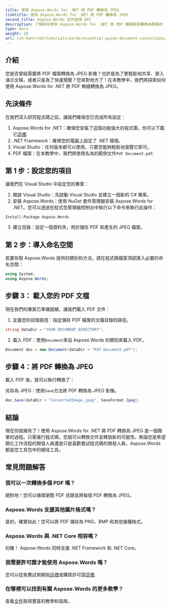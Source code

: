 ```yaml
---
title: 使用 Aspose.Words for .NET 將 PDF 轉換為 JPEG
linktitle: 使用 Aspose.Words for .NET 將 PDF 轉換為 JPEG
second_title: Aspose.Words 文件處理 API
description: 了解如何使用 Aspose.Words for .NET 將 PDF 檔案輕鬆轉換為精美的 JPEG 影像。非常適合開發人員和愛好者。
type: docs
weight: 10
url: /zh-hant/net/tutorials/words/essential-guide-document-conversions/convert-pdf-to-jpeg/
---
```

## 介紹

您是否曾經需要將 PDF 檔案轉換為 JPEG 影像？也許是為了更輕鬆地共享、嵌入演示文稿，或者只是為了快速預覽？您來對地方了！在本教學中，我們將探索如何使用 Aspose.Words for .NET 將 PDF 無縫轉換為 JPEG。

## 先決條件

在我們深入研究程式碼之前，讓我們確保您已完成所有設定：

1.  Aspose.Words for .NET：確保您安裝了這個功能強大的程式庫。你可以下載它[這裡](https://releases.aspose.com/words/net/).
2. .NET Framework：確保您的電腦上設定了 .NET 環境。
3. Visual Studio：任何版本都可以使用，只要您能夠輕鬆地瀏覽它即可。
4.  PDF 檔案：在本教學中，我們將使用名為的範例文件`Pdf Document.pdf`.

## 第 1 步：設定您的項目

讓我們在 Visual Studio 中設定您的專案：

1. 開啟 Visual Studio：先啟動 Visual Studio 並建立一個新的 C# 專案。
2. 安裝 Aspose.Words：使用 NuGet 套件管理器安裝 Aspose.Words for .NET。您可以透過在程式包管理器控制台中執行以下命令來執行此操作：

```shell
Install-Package Aspose.Words
```

3. 建立目錄：設定一個資料夾，用於儲存 PDF 和產生的 JPEG 檔案。

## 第 2 步：導入命名空間

若要存取 Aspose.Words 提供的類別和方法，請在程式碼檔案頂部匯入必要的命名空間：

```csharp
using System;
using Aspose.Words;
```

## 步驟 3： 載入您的 PDF 文檔

現在我們的專案已準備就緒，讓我們載入 PDF 文件：

1. 定義您的目錄路徑：指定儲存 PDF 檔案的文檔目錄的路徑。

```csharp
string dataDir = "YOUR DOCUMENT DIRECTORY";
```

2. 載入 PDF：使用`Document`來自 Aspose.Words 的類別來載入 PDF。

```csharp
Document doc = new Document(dataDir + "Pdf Document.pdf");
```

## 步驟 4：將 PDF 轉換為 JPEG

載入 PDF 後，就可以執行轉換了：

另存為 JPEG：使用`Save`方法將 PDF 轉換為 JPEG 影像。

```csharp
doc.Save(dataDir + "ConvertedImage.jpeg", SaveFormat.Jpeg);
```

## 結論

現在你就擁有了！使用 Aspose.Words for .NET 將 PDF 轉換為 JPEG 是一個簡單的過程。只需幾行程式碼，您就可以轉換文件並釋放新的可能性。無論您是希望簡化工作流程的開發人員還是只是喜歡嘗試程式碼的開發人員，Aspose.Words 都是您工具包中的絕佳工具。

## 常見問題解答

### 我可以一次轉換多個 PDF 嗎？
絕對地！您可以循環瀏覽 PDF 目錄並將每個 PDF 轉換為 JPEG。

### Aspose.Words 支援其他圖片格式嗎？
是的，確實如此！您可以將 PDF 儲存為 PNG、BMP 和其他幾種格式。

### Aspose.Words 與 .NET Core 相容嗎？
的確！ Aspose.Words 同時支援 .NET Framework 和 .NET Core。

### 我需要許可證才能使用 Aspose.Words 嗎？
您可以從免費試用開始[這裡](https://releases.aspose.com/)或購買許可證[這裡](https://purchase.conholdate.com/buy).

### 在哪裡可以找到有關 Aspose.Words 的更多教學？
查看[文件](https://reference.aspose.com/words/net/)取得豐富的教學和指南。